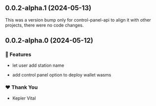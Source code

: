 ## 0.0.2-alpha.1 (2024-05-13)

This was a version bump only for control-panel-api to align it with other projects, there were no code changes.

## 0.0.2-alpha.0 (2024-05-12)


### 🚀 Features

- let user add station name

- add control panel option to deploy wallet wasms


### ❤️  Thank You

- Kepler Vital